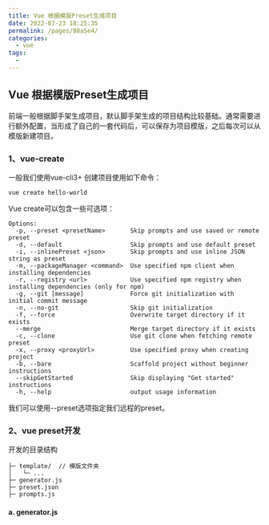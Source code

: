 ```yaml
---
title: Vue 根据模版Preset生成项目
date: 2022-07-23 18:25:35
permalink: /pages/88a5e4/
categories:
  - vue
tags:
  - 
---
```


## Vue 根据模版Preset生成项目

前端一般根据脚手架生成项目，默认脚手架生成的项目结构比较基础。通常需要进行额外配置，当形成了自己的一套代码后，可以保存为项目模版，之后每次可以从模版新建项目。

### 1、vue-create

一般我们使用vue-cli3+ 创建项目使用如下命令：

```vue
vue create hello-world
```

Vue create可以包含一些可选项：

```
Options:
  -p, --preset <presetName>       Skip prompts and use saved or remote preset
  -d, --default                   Skip prompts and use default preset
  -i, --inlinePreset <json>       Skip prompts and use inline JSON string as preset
  -m, --packageManager <command>  Use specified npm client when installing dependencies
  -r, --registry <url>            Use specified npm registry when installing dependencies (only for npm)
  -g, --git [message]             Force git initialization with initial commit message
  -n, --no-git                    Skip git initialization
  -f, --force                     Overwrite target directory if it exists
  --merge                         Merge target directory if it exists
  -c, --clone                     Use git clone when fetching remote preset
  -x, --proxy <proxyUrl>          Use specified proxy when creating project
  -b, --bare                      Scaffold project without beginner instructions
  --skipGetStarted                Skip displaying "Get started" instructions
  -h, --help                      output usage information
```

我们可以使用--preset选项指定我们远程的preset。

### 2、vue preset开发

开发的目录结构

```
├─ template/  // 模版文件夹
│   └─ ...
├─ generator.js 
├─ preset.json
├─ prompts.js
```

#### a. generator.js
